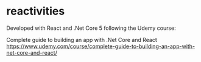 # reactivities

Developed with React and .Net Core 5 following the Udemy course:

Complete guide to building an app with .Net Core and React
https://www.udemy.com/course/complete-guide-to-building-an-app-with-net-core-and-react/
